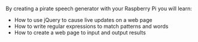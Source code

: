 By creating a pirate speech generator with your Raspberry Pi you will learn:

- How to use jQuery to cause live updates on a web page
- How to write regular expressions to match patterns and words
- How to create a web page to input and output results
